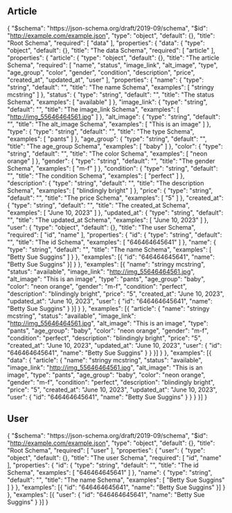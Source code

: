 Article
-------
{
    "$schema": "https://json-schema.org/draft/2019-09/schema",
    "$id": "http://example.com/example.json",
    "type": "object",
    "default": {},
    "title": "Root Schema",
    "required": [
        "data"
    ],
    "properties": {
        "data": {
            "type": "object",
            "default": {},
            "title": "The data Schema",
            "required": [
                "article"
            ],
            "properties": {
                "article": {
                    "type": "object",
                    "default": {},
                    "title": "The article Schema",
                    "required": [
                        "name",
                        "status",
                        "image_link",
                        "alt_image",
                        "type",
                        "age_group",
                        "color",
                        "gender",
                        "condition",
                        "description",
                        "price",
                        "created_at",
                        "updated_at",
                        "user"
                    ],
                    "properties": {
                        "name": {
                            "type": "string",
                            "default": "",
                            "title": "The name Schema",
                            "examples": [
                                "stringy mcstring"
                            ]
                        },
                        "status": {
                            "type": "string",
                            "default": "",
                            "title": "The status Schema",
                            "examples": [
                                "available"
                            ]
                        },
                        "image_link": {
                            "type": "string",
                            "default": "",
                            "title": "The image_link Schema",
                            "examples": [
                                "http://img_55646464561.jpg"
                            ]
                        },
                        "alt_image": {
                            "type": "string",
                            "default": "",
                            "title": "The alt_image Schema",
                            "examples": [
                                "This is an image"
                            ]
                        },
                        "type": {
                            "type": "string",
                            "default": "",
                            "title": "The type Schema",
                            "examples": [
                                "pants"
                            ]
                        },
                        "age_group": {
                            "type": "string",
                            "default": "",
                            "title": "The age_group Schema",
                            "examples": [
                                "baby"
                            ]
                        },
                        "color": {
                            "type": "string",
                            "default": "",
                            "title": "The color Schema",
                            "examples": [
                                "neon orange"
                            ]
                        },
                        "gender": {
                            "type": "string",
                            "default": "",
                            "title": "The gender Schema",
                            "examples": [
                                "m-f"
                            ]
                        },
                        "condition": {
                            "type": "string",
                            "default": "",
                            "title": "The condition Schema",
                            "examples": [
                                "perfect"
                            ]
                        },
                        "description": {
                            "type": "string",
                            "default": "",
                            "title": "The description Schema",
                            "examples": [
                                "blindingly bright"
                            ]
                        },
                        "price": {
                            "type": "string",
                            "default": "",
                            "title": "The price Schema",
                            "examples": [
                                "5"
                            ]
                        },
                        "created_at": {
                            "type": "string",
                            "default": "",
                            "title": "The created_at Schema",
                            "examples": [
                                "June 10, 2023"
                            ]
                        },
                        "updated_at": {
                            "type": "string",
                            "default": "",
                            "title": "The updated_at Schema",
                            "examples": [
                                "June 10, 2023"
                            ]
                        },
                        "user": {
                            "type": "object",
                            "default": {},
                            "title": "The user Schema",
                            "required": [
                                "id",
                                "name"
                            ],
                            "properties": {
                                "id": {
                                    "type": "string",
                                    "default": "",
                                    "title": "The id Schema",
                                    "examples": [
                                        "646464645641"
                                    ]
                                },
                                "name": {
                                    "type": "string",
                                    "default": "",
                                    "title": "The name Schema",
                                    "examples": [
                                        "Betty Sue Suggins"
                                    ]
                                }
                            },
                            "examples": [{
                                "id": "646464645641",
                                "name": "Betty Sue Suggins"
                            }]
                        }
                    },
                    "examples": [{
                        "name": "stringy mcstring",
                        "status": "available",
                        "image_link": "http://img_55646464561.jpg",
                        "alt_image": "This is an image",
                        "type": "pants",
                        "age_group": "baby",
                        "color": "neon orange",
                        "gender": "m-f",
                        "condition": "perfect",
                        "description": "blindingly bright",
                        "price": "5",
                        "created_at": "June 10, 2023",
                        "updated_at": "June 10, 2023",
                        "user": {
                            "id": "646464645641",
                            "name": "Betty Sue Suggins"
                        }
                    }]
                }
            },
            "examples": [{
                "article": {
                    "name": "stringy mcstring",
                    "status": "available",
                    "image_link": "http://img_55646464561.jpg",
                    "alt_image": "This is an image",
                    "type": "pants",
                    "age_group": "baby",
                    "color": "neon orange",
                    "gender": "m-f",
                    "condition": "perfect",
                    "description": "blindingly bright",
                    "price": "5",
                    "created_at": "June 10, 2023",
                    "updated_at": "June 10, 2023",
                    "user": {
                        "id": "646464645641",
                        "name": "Betty Sue Suggins"
                    }
                }
            }]
        }
    },
    "examples": [{
        "data": {
            "article": {
                "name": "stringy mcstring",
                "status": "available",
                "image_link": "http://img_55646464561.jpg",
                "alt_image": "This is an image",
                "type": "pants",
                "age_group": "baby",
                "color": "neon orange",
                "gender": "m-f",
                "condition": "perfect",
                "description": "blindingly bright",
                "price": "5",
                "created_at": "June 10, 2023",
                "updated_at": "June 10, 2023",
                "user": {
                    "id": "646464645641",
                    "name": "Betty Sue Suggins"
                }
            }
        }
    }]
}

User
----
{
    "$schema": "https://json-schema.org/draft/2019-09/schema",
    "$id": "http://example.com/example.json",
    "type": "object",
    "default": {},
    "title": "Root Schema",
    "required": [
        "user"
    ],
    "properties": {
        "user": {
            "type": "object",
            "default": {},
            "title": "The user Schema",
            "required": [
                "id",
                "name"
            ],
            "properties": {
                "id": {
                    "type": "string",
                    "default": "",
                    "title": "The id Schema",
                    "examples": [
                        "646464645641"
                    ]
                },
                "name": {
                    "type": "string",
                    "default": "",
                    "title": "The name Schema",
                    "examples": [
                        "Betty Sue Suggins"
                    ]
                }
            },
            "examples": [{
                "id": "646464645641",
                "name": "Betty Sue Suggins"
            }]
        }
    },
    "examples": [{
        "user": {
            "id": "646464645641",
            "name": "Betty Sue Suggins"
        }
    }]
}